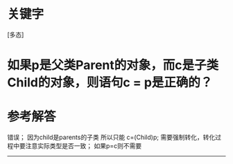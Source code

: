 # 关键字

[多态]

# 如果p是父类Parent的对象，而c是子类Child的对象，则语句c = p是正确的？

# 参考解答

错误；
因为child是parents的子类 所以只能 c=(Child)p; 需要强制转化，转化过程中要注意实际类型是否一致； 如果p=c则不需要

---



